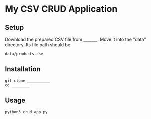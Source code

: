 # My CSV CRUD Application

## Setup

Download the prepared CSV file from _______. Move it into the "data" directory. Its file path should be:

    data/products.csv

## Installation

```shell
git clone __________
cd ________
```

## Usage

```shell
python3 crud_app.py
```
